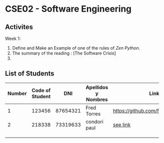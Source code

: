 # CSE02 -  Software Engineering

## Activites
Week 1:
1. Define and Make an Example of one of the rules of *Zen Python*.
2. The summary of the reading : [The Software Crisis]
3. 
## List of Students
| Number | Code of Student | DNI | Apellidos y Nombres | Link Github|
| ------- | ------- | ------- | ------- | ------- |
| 1      | 123456   | 87654321 | Fred Torres |  https://github.com/frdtorres/Teaching2024 |
| 2      | 218338   | 73319633 |condori paul | [see link](https://github.com/kyo3773pw/software-engineering)|
|        |          |          |        |      |
|        |          |          |        |      |
|        |          |          |        |      |
